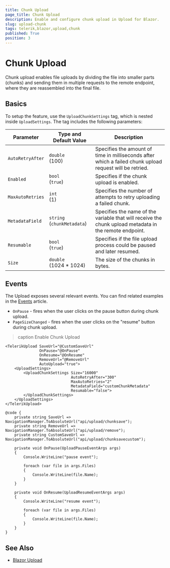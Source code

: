 ```yaml
---
title: Chunk Upload
page_title: Chunk Upload
description: Enable and configure chunk upload in Upload for Blazor.
slug: upload-chunk
tags: telerik,blazor,upload,chunk
published: True
position: 3
---
```


# Chunk Upload

Chunk upload enables file uploads by dividing the file into smaller parts (chunks) and sending them in multiple requests to the remote endpoint, where they are reassembled into the final file.

## Basics

To setup the feature, use the `UploadChunkSettings` tag, which is nested inside `UploadSettings`. The tag includes the following parameters:

| Parameter | Type and Default Value | Description |
|----------|----------|----------|
| `AutoRetryAfter` | `double` <br/> (100) | Specifies the amount of time in milliseconds after which a failed chunk upload request will be retried.  
| `Enabled` | `bool` <br/> (`true`) | Specifies if the chunk upload is enabled.  
| `MaxAutoRetries` | `int` <br/> (1) | Specifies the number of attempts to retry uploading a failed chunk.  
| `MetadataField` | `string` <br/> (`chunkMetadata`) | Specifies the name of the variable that will receive the chunk upload metadata in the remote endpoint.  
| `Resumable` | `bool` <br/> (`true`) | Specifies if the file upload process could be paused and later resumed.  
| `Size` | `double` <br/> (1024 * 1024) | The size of the chunks in bytes.

## Events

The Upload exposes several relevant events. You can find related examples in the [Events](slug:upload-events) article.

* `OnPause` - fires when the user clicks on the pause button during chunk upload.
* `PageSizeChanged` - fires when the user clicks on the "resume" button during chunk upload.

>caption Enable Chunk Upload

````RAZOR
<TelerikUpload SaveUrl="@CustomSaveUrl"
               OnPause="@OnPause"
               OnResume="@OnResume"
               RemoveUrl="@RemoveUrl"
               AutoUpload="true">
    <UploadSettings>
        <UploadChunkSettings Size="16000"
                             AutoRetryAfter="300"
                             MaxAutoRetries="2"
                             MetadataField="customChunkMetadata"
                             Resumable="false">
        </UploadChunkSettings>
    </UploadSettings>
</TelerikUpload>

@code {
    private string SaveUrl => NavigationManager.ToAbsoluteUrl("api/upload/chunksave");
    private string RemoveUrl => NavigationManager.ToAbsoluteUrl("api/upload/remove");
    private string CustomSaveUrl => NavigationManager.ToAbsoluteUrl("api/upload/chunksavecustom");

    private void OnPause(UploadPauseEventArgs args)
    {
        Console.WriteLine("pause event");

        foreach (var file in args.Files)
        {
            Console.WriteLine(file.Name);
        }
    }

    private void OnResume(UploadResumeEventArgs args)
    {
        Console.WriteLine("resume event");

        foreach (var file in args.Files)
        {
            Console.WriteLine(file.Name);
        }
    }
}
````

## See Also

  * [Blazor Upload](slug:upload-overview)